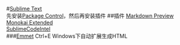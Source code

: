 #[Sublime Text](http://www.sublimetext.com/)  
先安装[Package Control](https://sublime.wbond.net/installation)，然后再安装插件
##插件
[Markdown Preview](https://github.com/revolunet/sublimetext-markdown-preview)  
[Monokai Extended](https://github.com/jonschlinkert/sublime-monokai-extended)  
[SublimeCodeIntel](https://github.com/SublimeCodeIntel/SublimeCodeIntel)  
###[Emmet](http://emmet.io/)
Ctrl+E Windows下自动扩展生成HTML